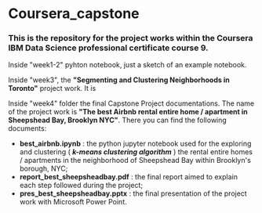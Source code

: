 # Coursera_capstone
### This is the repository for the project works within the Coursera IBM Data Science professional certificate course 9.

Inside "week1-2" pyhton notebook, just a sketch of an example notebook.

Inside "week3", the **"Segmenting and Clustering Neighborhoods in Toronto"** project work. It is 

Inside "week4" folder the final Capstone Project documentations. The name of the project work is **"The best Airbnb rental entire home / apartment in Sheepshead Bay, Brooklyn NYC"**. There you can find the following documents:
- **best_airbnb.ipynb** : the python jupyter notebook used for the exploring and clustering ( ***k-means clustering algorithm*** ) the rental entire homes / apartments in the neighborhood of Sheepshead Bay within Brooklyn's borough, NYC;
- **report_best_sheepsheadbay.pdf** : the final report aimed to explain each step followed during the project;
- **pres_best_sheepsheadbay.pptx** : the final presentation of the project work with Microsoft Power Point.
